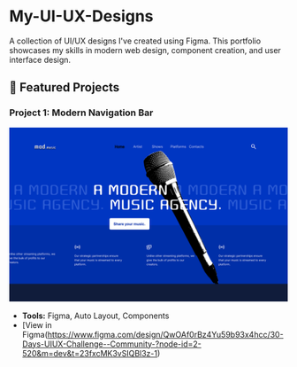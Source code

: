 # My-UI-UX-Designs
A collection of UI/UX designs I've created using Figma. This portfolio showcases my skills in modern web design, component creation, and user interface design.



## 🚀 Featured Projects

### Project 1: Modern Navigation Bar
![Navbar Design](Navbar.png)
- **Tools:** Figma, Auto Layout, Components
- [View in Figma(https://www.figma.com/design/QwOAf0rBz4Yu59b93x4hcc/30-Days-UIUX-Challenge--Community-?node-id=2-520&m=dev&t=23fxcMK3vSIQBl3z-1)
